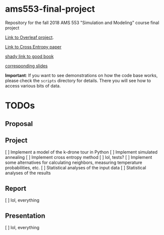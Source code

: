 # ams553-final-project

Repository for the fall 2018 AMS 553 "Simulation and Modeling" course final project

[Link to Overleaf project](https://www.overleaf.com/7166295694ynxnsdqhnwmw).

[Link to Cross Entropy paper](https://people.smp.uq.edu.au/DirkKroese/ps/CEopt.pdf)

[shady link to good book](http://b-ok.cc/book/2095240/8a1643)

[corresponding slides](https://people.smp.uq.edu.au/DirkKroese/ps/tutslides.pdf)

**Important**: If you want to see demonstrations on how the code base works, please check the `scripts`
directory for details. There you will see how to access various bits of data.

# TODOs

## Proposal

## Project

[ ] Implement a model of the k-drone tour in Python
[ ] Implement simulated annealing
[ ] Implement cross entropy method
[ ] lol, tests?
[ ] Implement some alternatives for calculating neighbors, measuring temperature probabilities, etc.
[ ] Statistical analyses of the input data
[ ] Statistical analyses of the results

## Report

[ ] lol, everything

## Presentation

[ ] lol, everything
